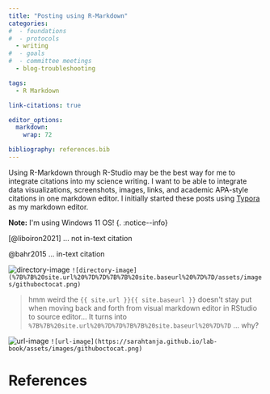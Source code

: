 ```yaml
---
title: "Posting using R-Markdown"
categories:
#  - foundations
#  - protocols
  - writing
#  - goals
#  - committee meetings
  - blog-troubleshooting

tags:
  - R Markdown

link-citations: true

editor_options: 
  markdown: 
    wrap: 72

bibliography: references.bib
---
```


Using R-Markdown through R-Studio may be the best way for me to
integrate citations into my science writing. I want to be able to
integrate data visualizations, screenshots, images, links, and academic APA-style
citations in one markdown editor. I initially started these posts using [Typora](https://typora.io/) as my markdown editor. 

**Note:** I'm using Windows 11 OS!
{. :notice--info}

[@liboiron2021] ... not in-text citation

@bahr2015 ... in-text citation

![directory-image](%7B%7B%20site.url%20%7D%7D%7B%7B%20site.baseurl%20%7D%7D/assets/images/githuboctocat.png)
`![directory-image](%7B%7B%20site.url%20%7D%7D%7B%7B%20site.baseurl%20%7D%7D/assets/images/githuboctocat.png)`

> hmm weird the `{{ site.url }}{{ site.baseurl }}` doesn't stay put when
> moving back and forth from visual markdown editor in RStudio to source
> editor... It turns into
> `%7B%7B%20site.url%20%7D%7D%7B%7B%20site.baseurl%20%7D%7D` ... why?

![url-image](https://sarahtanja.github.io/lab-book/assets/images/githuboctocat.png)
`![url-image](https://sarahtanja.github.io/lab-book/assets/images/githuboctocat.png)`

# References
